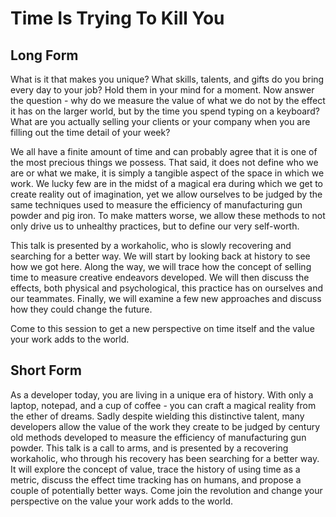 Time Is Trying To Kill You
============================
Long Form
----------------------------
What is it that makes you unique? What skills, talents, and gifts do you bring every day to your job? Hold them in your mind for a moment. Now answer the question - why do we measure the value of what we do not by the effect it has on the larger world, but by the time you spend typing on a keyboard? What are you actually selling your clients or your company when you are filling out the time detail of your week?

We all have a finite amount of time and can probably agree that it is one of the most precious things we possess. That said, it does not define who we are or what we make, it is simply a tangible aspect of the space in which we work. We lucky few are in the midst of a magical era during which we get to create reality out of imagination, yet we allow ourselves to be judged by the same techniques used to measure the efficiency of manufacturing gun powder and pig iron. To make matters worse, we allow these methods to not only drive us to unhealthy practices, but to define our very self-worth.

This talk is presented by a workaholic, who is slowly recovering and searching for a better way. We will start by looking back at history to see how we got here. Along the way, we will trace how the concept of selling time to measure creative endeavors developed. We will then discuss the effects, both physical and psychological, this practice has on ourselves and our teammates. Finally, we will examine a few new approaches and discuss how they could change the future.

Come to this session to get a new perspective on time itself and the value your work adds to the world.

Short Form
----------------------------
As a developer today, you are living in a unique era of history. With only a laptop, notepad, and a cup of coffee - you can craft a magical reality from the ether of dreams. Sadly despite wielding this distinctive talent, many developers allow the value of the work they create to be judged by century old methods developed to measure the efficiency of manufacturing gun powder. This talk is a call to arms, and is presented by a recovering workaholic, who through his recovery has been searching for a better way. It will explore the concept of value, trace the history of using time as a metric, discuss the effect time tracking has on humans, and propose a couple of potentially better ways. Come join the revolution and change your perspective on the value your work adds to the world.